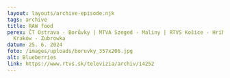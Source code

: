 ```yaml
---
layout: layouts/archive-episode.njk
tags: archive
title: RAW food
perex: ČT Ostrava - Borůvky | MTVA Szeged - Maliny | RTVS Košice - Hríby | TVP
  Kraków - Zubrowka
datum: 25. 6. 2024
foto: /images/uploads/boruvky_357x206.jpg
alt: Blueberries
link: https://www.rtvs.sk/televizia/archiv/14252
---
```


